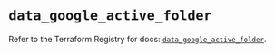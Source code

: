 # `data_google_active_folder`

Refer to the Terraform Registry for docs: [`data_google_active_folder`](https://registry.terraform.io/providers/hashicorp/google/5.25.0/docs/data-sources/active_folder).
